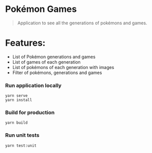 # Pokémon Games

> Application to see all the generations of pokémons and games.

# Features:
  - List of Pokémon generations and games
  - List of games of each generation
  - List of pokémons of each generation with images
  - Filter of pokémons, generations and games

### Run application locally
```
yarn serve
yarn install
```

### Build for production
```
yarn build
```

### Run unit tests
```
yarn test:unit
```




